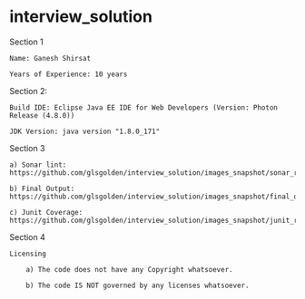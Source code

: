 # interview_solution

Section 1

	Name: Ganesh Shirsat

	Years of Experience: 10 years 

Section 2:

	Build IDE: Eclipse Java EE IDE for Web Developers (Version: Photon Release (4.8.0))

	JDK Version: java version "1.8.0_171"

Section 3

	a) Sonar lint: https://github.com/glsgolden/interview_solution/images_snapshot/sonar_report.png

	b) Final Output: https://github.com/glsgolden/interview_solution/images_snapshot/final_output.png

	c) Junit Coverage: https://github.com/glsgolden/interview_solution/images_snapshot/junit_report.png

Section 4

	Licensing

		a) The code does not have any Copyright whatsoever.

		b) The code IS NOT governed by any licenses whatsoever.
